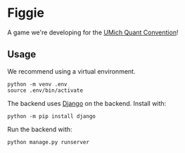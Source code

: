 # Figgie

A game we're developing for the [UMich Quant Convention](https://tradersatmichigan.github.io/convention/)!

## Usage

We recommend using a virtual environment.

```shell
python -m venv .env
source .env/bin/activate
```

The backend uses [Django](https://www.djangoproject.com/) on the backend. Install with:

```shell
python -m pip install django
```

Run the backend with:

```shell
python manage.py runserver
```
